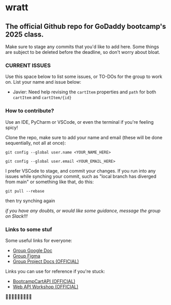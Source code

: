 # wratt 

## The official Github repo for GoDaddy bootcamp's 2025 class. 

Make sure to stage any commits that you'd like to add here. Some things are subject to be deleted before the deadline, so don't worry about bloat. 

### CURRENT ISSUES 
Use this space below to list some issues, or TO-DOs for the group to work on.
List your name and issue below:

- Javier: Need help revising the `cartItem` properties and `path` for both `cartItem` and `cartItem/{id}`


### How to contribute?

Use an IDE, PyCharm or VSCode, or even the terminal if you're feeling spicy!

Clone the repo, make sure to add your name and email (these will be done sequentially, not all at once):


`git config --global user.name <YOUR_NAME_HERE>`

`git config --global user.email <YOUR_EMAIL_HERE>`


I prefer VSCode to stage, and commit your changes. If you run into any issues while synching your commit, such as
"local branch has diverged from main" or something like that, do this:

`git pull --rebase`

then try synching again

*if you have any doubts, or would like some guidance, message the group on Slack!!!*


### Links to some stuf

Some useful links for everyone:
- [Group Google Doc](https://docs.google.com/document/d/1M1NF-a2GxmrUhIK5CsOaiV-rZ7A3qEL6fHy4__R4Ya0/edit?tab=t.0)
- [Group Figma](https://www.figma.com/design/wOwoPRc4faycvZOohWg0PQ/bootcamp-group-project?node-id=0-1&p=f&t=DM6WD8uldW3QTxMF-0)
- [Group Project Docs (OFFICIAL)](https://godaddy-corp.atlassian.net/wiki/spaces/URBC/pages/3833345069/Group+Project+-+2025+Bootcamp)

Links you can use for reference if you're stuck:
- [BootcampCartAPI (OFFICIAL)](https://github.com/thoag-godaddy/BootCampCart-API/tree/main)
- [Web API Workshop (OFFICIAL)](https://github.com/thoag-godaddy/workshop-web-apis?tab=readme-ov-file)


🤗🤗🤗🤗🤗🤗🤗🤗🤗
